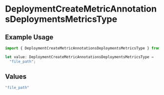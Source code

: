 # DeploymentCreateMetricAnnotationsDeploymentsMetricsType

## Example Usage

```typescript
import { DeploymentCreateMetricAnnotationsDeploymentsMetricsType } from "@orq-ai/node/models/operations";

let value: DeploymentCreateMetricAnnotationsDeploymentsMetricsType =
  "file_path";
```

## Values

```typescript
"file_path"
```